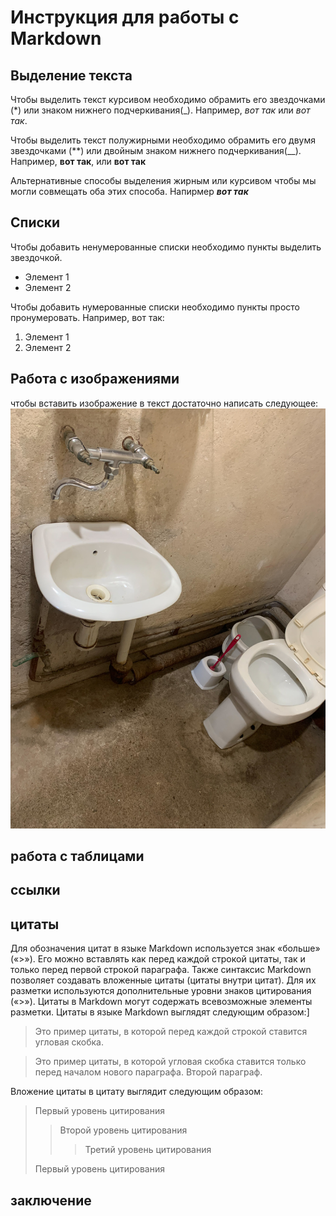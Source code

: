 # Инструкция для работы с Markdown

## Выделение текста

Чтобы выделить текст курсивом необходимо обрамить его звездочками (*) или знаком нижнего подчеркивания(_). Например, *вот так* или _вот так_.

Чтобы выделить текст полужирными необходимо обрамить его двумя звездочками (**) или двойным знаком нижнего подчеркивания(__). Например, **вот так**, или __вот так__

Альтернативные способы выделения жирным или курсивом чтобы мы могли совмещать оба этих способа. Напирмер _**вот так**_

## Cписки
Чтобы добавить ненумерованные списки необходимо пункты выделить звездочкой.
* Элемент 1
* Элемент 2

Чтобы добавить нумерованные списки необходимо пункты просто пронумеровать. Например, вот так:

1. Элемент 1
2. Элемент 2

## Работа с изображениями
чтобы вставить изображение в текст достаточно написать следующее: ![привет,это унитаз](IMG_6526.jpg)
## работа с таблицами

## ссылки

## цитаты

Для обозначения цитат в языке Markdown используется знак «больше» («>»). Его можно вставлять как перед каждой строкой цитаты, так и только перед первой строкой параграфа. Также синтаксис Markdown позволяет создавать вложенные цитаты (цитаты внутри цитат). Для их разметки используются дополнительные уровни знаков цитирования («>»). Цитаты в Markdown могут содержать всевозможные элементы разметки. Цитаты в языке Markdown выглядят следующим образом:]

>Это пример цитаты,
>в которой перед каждой строкой
>ставится угловая скобка.

>Это пример цитаты,
в которой угловая скобка
ставится только перед началом нового параграфа.
>Второй параграф.

Вложение цитаты в цитату выглядит следующим образом:

> Первый уровень цитирования
>> Второй уровень цитирования
>>> Третий уровень цитирования
>
>Первый уровень цитирования

## заключение